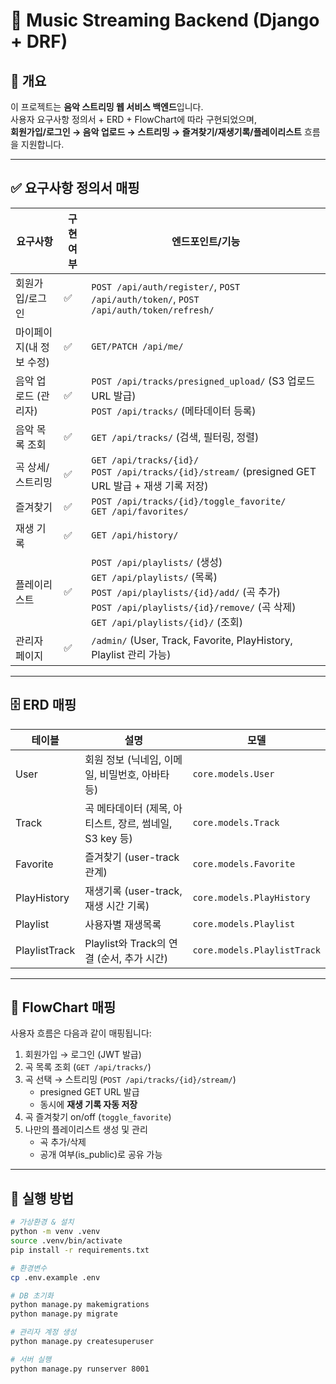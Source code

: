 # 🎵 Music Streaming Backend (Django + DRF)

## 📌 개요
이 프로젝트는 **음악 스트리밍 웹 서비스 백엔드**입니다.  
사용자 요구사항 정의서 + ERD + FlowChart에 따라 구현되었으며,  
**회원가입/로그인 → 음악 업로드 → 스트리밍 → 즐겨찾기/재생기록/플레이리스트** 흐름을 지원합니다.

---

## ✅ 요구사항 정의서 매핑

| 요구사항 | 구현 여부 | 엔드포인트/기능 |
|----------|-----------|----------------|
| 회원가입/로그인 | ✅ | `POST /api/auth/register/`, `POST /api/auth/token/`, `POST /api/auth/token/refresh/` |
| 마이페이지(내 정보 수정) | ✅ | `GET/PATCH /api/me/` |
| 음악 업로드 (관리자) | ✅ | `POST /api/tracks/presigned_upload/` (S3 업로드 URL 발급)<br>`POST /api/tracks/` (메타데이터 등록) |
| 음악 목록 조회 | ✅ | `GET /api/tracks/` (검색, 필터링, 정렬) |
| 곡 상세/스트리밍 | ✅ | `GET /api/tracks/{id}/`<br>`POST /api/tracks/{id}/stream/` (presigned GET URL 발급 + 재생 기록 저장) |
| 즐겨찾기 | ✅ | `POST /api/tracks/{id}/toggle_favorite/`<br>`GET /api/favorites/` |
| 재생 기록 | ✅ | `GET /api/history/` |
| 플레이리스트 | ✅ | `POST /api/playlists/` (생성)<br>`GET /api/playlists/` (목록)<br>`POST /api/playlists/{id}/add/` (곡 추가)<br>`POST /api/playlists/{id}/remove/` (곡 삭제)<br>`GET /api/playlists/{id}/` (조회) |
| 관리자 페이지 | ✅ | `/admin/` (User, Track, Favorite, PlayHistory, Playlist 관리 가능) |

---

## 🗄️ ERD 매핑

| 테이블 | 설명 | 모델 |
|--------|------|------|
| User | 회원 정보 (닉네임, 이메일, 비밀번호, 아바타 등) | `core.models.User` |
| Track | 곡 메타데이터 (제목, 아티스트, 장르, 썸네일, S3 key 등) | `core.models.Track` |
| Favorite | 즐겨찾기 (user-track 관계) | `core.models.Favorite` |
| PlayHistory | 재생기록 (user-track, 재생 시간 기록) | `core.models.PlayHistory` |
| Playlist | 사용자별 재생목록 | `core.models.Playlist` |
| PlaylistTrack | Playlist와 Track의 연결 (순서, 추가 시간) | `core.models.PlaylistTrack` |

---

## 🔄 FlowChart 매핑

사용자 흐름은 다음과 같이 매핑됩니다:

1. 회원가입 → 로그인 (JWT 발급)  
2. 곡 목록 조회 (`GET /api/tracks/`)  
3. 곡 선택 → 스트리밍 (`POST /api/tracks/{id}/stream/`)  
   - presigned GET URL 발급  
   - 동시에 **재생 기록 자동 저장**  
4. 곡 즐겨찾기 on/off (`toggle_favorite`)  
5. 나만의 플레이리스트 생성 및 관리  
   - 곡 추가/삭제  
   - 공개 여부(is_public)로 공유 가능  

---

## 🚀 실행 방법

```bash
# 가상환경 & 설치
python -m venv .venv
source .venv/bin/activate
pip install -r requirements.txt

# 환경변수
cp .env.example .env

# DB 초기화
python manage.py makemigrations
python manage.py migrate

# 관리자 계정 생성
python manage.py createsuperuser

# 서버 실행
python manage.py runserver 8001
